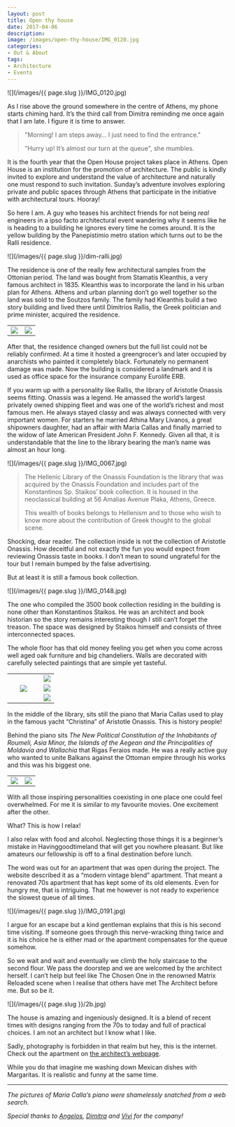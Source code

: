 ```yaml
---
layout: post
title: Open thy house
date: 2017-04-06
description: 
image: /images/open-thy-house/IMG_0120.jpg
categories:
- Out & About
tags:
- Architecture
- Events
---
```


![](/images/{{ page.slug }}/IMG_0120.jpg)

As I rise above the ground somewhere in the centre of Athens, my phone starts chiming hard. It’s the third call from Dimitra reminding me once again that I am late. I figure it is time to answer.

>"Morning! I am steps away… I just need to find the entrance."
>
>"Hurry up! It’s almost our turn at the queue", she mumbles.

It is the fourth year that the Open House project takes place in Athens. Open House is an institution for the promotion of architecture. The public is kindly invited to explore and understand the value of architecture and naturally one must respond to such invitation. Sunday’s adventure involves exploring private and public spaces through Athens that participate in the initiative with architectural tours. Hooray!

<!--more-->

So here I am. A guy who teases his architect friends for not being *real* engineers in a ipso facto architectural event wandering why it seems like he is heading to a building he ignores every time he comes around. It is the yellow building by the Panepistimio metro station which turns out to be the Ralli residence.

![](/images/{{ page.slug }}/dim-ralli.jpg)

The residence is one of the really few architectural samples from the Ottonian period. The land was bought from Stamatis Kleanthis, a very famous architect in 1835. Kleanthis was to incorporate the land in his urban plan for Athens. Athens and urban planning don’t go well together so the land was sold to the Soutzos family. The family had Kleanthis build a two story building and lived there until Dimitrios Rallis, the Greek politician and prime minister, acquired the residence.

<table style="width:100%">
  <tr>
    <td><a href="/images/{{ page.slug }}/group1/1.jpg"><img src="/images/{{ page.slug }}/group1/1.jpg"/></a></td>
    <td><a href="/images/{{ page.slug }}/group1/2.jpg"><img src="/images/{{ page.slug }}/group1/2.jpg"/></a></td>
  </tr>
</table>

After that, the residence changed owners but the full list could not be reliably confirmed. At a time it hosted a greengrocer’s and later occupied by anarchists who painted it completely black. Fortunately no permanent damage was made. Now the building is considered a landmark and it is used as office space for the insurance company Eurolife ERB.

If you warm up with a personality like Rallis, the library of Aristotle Onassis seems fitting. Onassis was a legend. He amassed the world’s largest privately owned shipping fleet and was one of the world’s richest and most famous men. He always stayed classy and was always connected with very important women. For starters he married Athina Mary Livanos, a great shipowners daughter, had an affair with Maria Callas and finally married to the widow of late American President John F. Kennedy. Given all that, it is understandable that the line to the library bearing the man’s name was almost an hour long.

![](/images/{{ page.slug }}/IMG_0067.jpg)

>The Hellenic Library of the Onassis Foundation is the library that was acquired by the Onassis Foundation and includes part of the Konstantinos Sp. Staikos’ book collection. It is housed in the neoclassical building at 56 Amalias Avenue Plaka, Athens, Greece.
>
>This wealth of books belongs to Hellenism and to those who wish to know more about the contribution of Greek thought to the global scene.

Shocking, dear reader. The collection inside is not the collection of Aristotle Onassis. How deceitful and not exactly the fun you would expect from reviewing Onassis taste in books. I don’t mean to sound ungrateful for the tour but I remain bumped by the false advertising.

But at least it is still a famous book collection.

![](/images/{{ page.slug }}/IMG_0148.jpg)

The one who compiled the 3500 book collection residing in the building is none other than Konstantinos Staikos. He was an architect and book historian so the story remains interesting though I still can’t forget the treason. The space was designed by Staikos himself and consists of three interconnected spaces.

The whole floor has that old money feeling you get when you come across well aged oak furniture and big chandeliers. Walls are decorated with carefully selected paintings that are simple yet tasteful.

<table style="width:100%">
  <tr>
    <th rowspan="3" style="width:70%"><a href="/images/{{ page.slug }}/group2/1.jpg"><img src="/images/{{ page.slug }}/group2/1.jpg"/></a></th>
    <td style="width:30%"><a href="/images/{{ page.slug }}/group2/2.jpg"><img src="/images/{{ page.slug }}/group2/2.jpg"/></a></td>
  </tr>
  <tr>
  	<td style="width:30%"><a href="/images/{{ page.slug }}/group2/3.jpg"><img src="/images/{{ page.slug }}/group2/3.jpg"/></a></td>
  </tr>
  <tr>
  	<td style="width:30%"><a href="/images/{{ page.slug }}/group2/4.jpg"><img src="/images/{{ page.slug }}/group2/4.jpg"/></a></td>
  </tr>
</table>

In the middle of the library, sits still the piano that Maria Callas used to play in the famous yacht “Christina” of Aristotle Onassis. This is history people!

Behind the piano sits *The New Political Constitution of the Inhabitants of Roumeli, Asia Minor, the Islands of the Aegean and the Principalities of Moldavia and Wallachia* that Rigas Feraios made. He was a really active guy who wanted to unite Balkans against the Ottoman empire through his works and this was his biggest one.

<table style="width:100%">
  <tr>
    <td style="width:50%"><a href="/images/{{ page.slug }}/group3/1.png"><img src="/images/{{ page.slug }}/group3/1.png"/></a></td>
    <td style="width:50%"><a href="/images/{{ page.slug }}/group3/2.jpg"><img src="/images/{{ page.slug }}/group3/2.jpg"/></a></td>
  </tr>
</table>

With all those inspiring personalities coexisting in one place one could feel overwhelmed. For me it is similar to my favourite movies. One excitement after the other.

What? This is how I relax!

I also relax with food and alcohol. Neglecting those things it is a beginner’s mistake in Havinggoodtimeland that will get you nowhere pleasant. But like amateurs our fellowship is off to a final destination before lunch.

The word was out for an apartment that was open during the project. The website described it as a “modern vintage blend” apartment. That meant a renovated 70s apartment that has kept some of its old elements. Even for hungry me, that is intriguing. That me however is not ready to experience the slowest queue of all times.

![](/images/{{ page.slug }}/IMG_0191.jpg)

I argue for an escape but a kind gentleman explains that this is his second time visiting. If someone goes through this nerve-wracking thing twice and it is his choice he is either mad or the apartment compensates for the queue somehow.

So we wait and wait and eventually we climb the holy staircase to the second flour. We pass the doorstep and we are welcomed by the architect herself. I can’t help but feel like The Chosen One in the renowned Matrix Reloaded scene when I realise that others have met The Architect before me. But so be it.

![](/images/{{ page.slug }}/2b.jpg)

The house is amazing and ingeniously designed. It is a blend of recent times with designs ranging from the 70s to today and full of practical choices. I am not an architect but I know what I like.

Sadly, photography is forbidden in that realm but hey, this is the internet. Check out the apartment on [the architect’s webpage](http://archivirus.com/c1/p97/the-vintage-modern-blend-apartment).

While you do that imagine me washing down Mexican dishes with Margaritas. It is realistic and funny at the same time.

---

*The pictures of Maria Calla’s piano were shamelessly snatched from a web search.*

*Special thanks to [Angelos](https://www.instagram.com/angelopantazis/), [Dimitra](https://www.instagram.com/dimitra1607/) and [Vivi](https://www.instagram.com/vivipap/) for the company!*